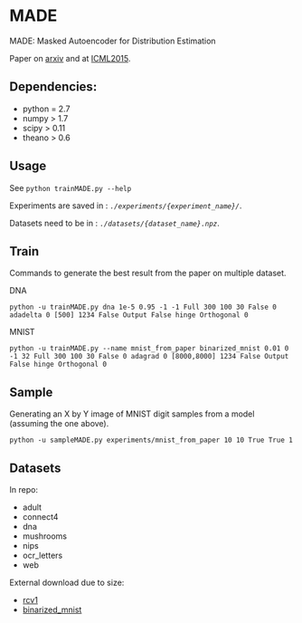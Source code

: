 # MADE
MADE: Masked Autoencoder for Distribution Estimation

Paper on [arxiv](http://arxiv.org/abs/1502.03509) and at [ICML2015](http://icml.cc/2015/?page_id=710).

## Dependencies:
- python = 2.7
- numpy > 1.7
- scipy > 0.11
- theano > 0.6

## Usage
See `python trainMADE.py --help`

Experiments are saved in : *`./experiments/{experiment_name}/`*.

Datasets need to be in : *`./datasets/{dataset_name}.npz`*.

## Train
Commands to generate the best result from the paper on multiple dataset.

DNA
```
python -u trainMADE.py dna 1e-5 0.95 -1 -1 Full 300 100 30 False 0 adadelta 0 [500] 1234 False Output False hinge Orthogonal 0
```

MNIST
```
python -u trainMADE.py --name mnist_from_paper binarized_mnist 0.01 0 -1 32 Full 300 100 30 False 0 adagrad 0 [8000,8000] 1234 False Output False hinge Orthogonal 0
```

## Sample
Generating an X by Y image of MNIST digit samples from a model (assuming the one above).
```
python -u sampleMADE.py experiments/mnist_from_paper 10 10 True True 1
```

## Datasets
In repo:
- adult
- connect4
- dna
- mushrooms
- nips
- ocr_letters
- web

External download due to size:
- [rcv1](https://github.com/mgermain/MADE/releases/download/ICML2015/rcv1.npz)
- [binarized_mnist](https://github.com/mgermain/MADE/releases/download/ICML2015/binarized_mnist.npz)
